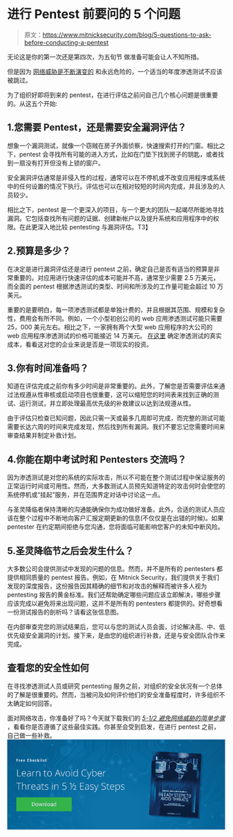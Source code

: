 # 进行 Pentest 前要问的 5 个问题

> 原文：<https://www.mitnicksecurity.com/blog/5-questions-to-ask-before-conducting-a-pentest>

无论这是你的第一次还是第四次，为五旬节 做准备可能会让人不知所措。

但是因为 [网络威胁是不断演变的](https://www.mitnicksecurity.com/blog/why-penetration-testing-is-more-important-than-ever-in-2020) 和永远危险的，一个适当的年度渗透测试不应该被跳过。

为了组织好即将到来的 pentest，在进行评估之前问自己几个核心问题是很重要的。从这五个开始:

## 1.您需要 Pentest，还是需要安全漏洞评估？

想象一个漏洞测试，就像一个窃贼在房子外面侦察，快速搜索打开的门窗。相比之下，pentest 会寻找所有可能的进入方式，比如在门垫下找到房子的钥匙，或者找到一扇没有打开但没有上锁的窗户。

安全漏洞评估通常是非侵入性的过程，通常可以在不停机或不改变应用程序或系统中的任何设置的情况下执行。评估也可以在相对较短的时间内完成，并且涉及的人员较少。

相比之下，pentest 是一个更深入的项目，与一个更大的团队一起竭尽所能地寻找漏洞。它包括查找所有问题的证据、创建新帐户以及提升系统和应用程序中的权限。在此更深入地比较 pentesting 与漏洞评估。T3】

## 2.预算是多少？

在决定是进行漏洞评估还是进行 pentest 之前，确定自己是否有适当的预算是非常重要的。对应用进行快速评估的成本可能并不高，通常至少需要 2.5 万美元，而全面的 pentest 根据渗透测试的类型、时间和所涉及的工作量可能会超过 10 万美元。

重要的是要明白，每一项渗透测试都是单独计费的，并且根据其范围、规模和复杂性，费用会有所不同。例如，一个小型初创公司的 web 应用渗透测试可能只需要 25，000 美元左右。相比之下，一家拥有两个大型 web 应用程序的大公司的 web 应用程序渗透测试的价格可能接近 14 万美元。 [在这里](https://www.mitnicksecurity.com/blog/what-should-you-budget-for-a-penetration-test-the-true-cost) 确定渗透测试的真实成本，看看这对您的企业来说是否是一项现实的投资。

## 3.你有时间准备吗？

知道在评估完成之前你有多少时间是非常重要的。此外，了解您是否需要评估来通过法规遵从性审核或启动项目也很重要，这可以缩短您的时间表来找到正确的测试、运行测试，并立即处理最高优先级的补救建议以达到法规遵从性。

由于评估只检查已知问题，因此只需一天或最多几周即可完成，而完整的测试可能需要长达六周的时间来完成发现，然后找到所有漏洞。我们不要忘记您需要时间来审查结果并制定补救计划。

## 4.你能在期中考试时和 Pentesters 交流吗？

因为渗透测试是对您的系统的实际攻击，所以不可能在整个测试过程中保证服务的正常运行时间或可用性。然而，大多数测试人员预先知道特定的攻击何时会使您的系统停机或“挂起”服务，并在范围界定对话中讨论这一点。

与圣灵降临者保持清晰的沟通能确保你为成功做好准备。此外，合适的测试人员应该在整个过程中不断地向客户汇报定期更新的信息(不仅仅是在出错的时候)。如果 pentester 在约定期间拒绝与您沟通，您将面临可能影响您客户的未知中断风险。

## 5.圣灵降临节之后会发生什么？

大多数公司会提供测试中发现的问题的信息。然而，并不是所有的 pentesters 都提供相同质量的 pentest 报告。例如，在 Mitnick Security，我们提供关于我们发现的深度报告[](https://www.mitnicksecurity.com/blog/whats-included-in-a-penetration-test-report)，这份报告因其精确的细节和对攻击的解释而被许多人视为 pentesting 报告的黄金标准。我们还帮助确定哪些问题应该立即解决，哪些步骤应该完成以避免将来出现问题，这并不是所有的 pentesters 都提供的。好奇想看一份测试报告的剖析吗？请看这张信息图。

在内部审查完您的测试结果后，您可以与您的测试人员会面，讨论解决高、中、低优先级安全漏洞的计划。接下来，是由您的组织进行补救，还是与安全团队合作来完成。

## 查看您的安全性如何

在寻找渗透测试人员或研究 pentesting 服务之前，对组织的安全状况有一个总体的了解是很重要的。然而，当被问及如何评价他们的安全准备程度时，许多组织不太确定如何回答。

面对网络攻击，你准备好了吗？今天就下载我们的 [*5-1/2 避免网络威胁的简单步骤*](https://www.mitnicksecurity.com/lp-easy-steps-to-avoid-cyber-threats) ，看看你是否遵循了这些最佳实践。你甚至会受到启发，在进行 pentest 之前，自己做一些补救。[![New call-to-action](img/95ee2efaa0b0e1050f47338da41f7869.png)](https://cta-redirect.hubspot.com/cta/redirect/3875471/7f9b1de1-cf7c-4700-8892-cdf9402b32cf)